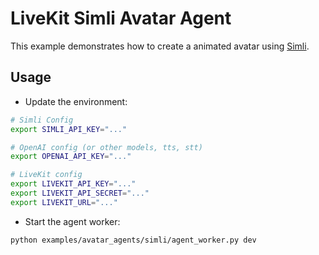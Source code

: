 # LiveKit Simli Avatar Agent

This example demonstrates how to create a animated avatar using [Simli](https://app.simli.com/).

## Usage

* Update the environment:

```bash
# Simli Config
export SIMLI_API_KEY="..."

# OpenAI config (or other models, tts, stt)
export OPENAI_API_KEY="..."

# LiveKit config
export LIVEKIT_API_KEY="..."
export LIVEKIT_API_SECRET="..."
export LIVEKIT_URL="..."
```

* Start the agent worker:

```bash
python examples/avatar_agents/simli/agent_worker.py dev
```
